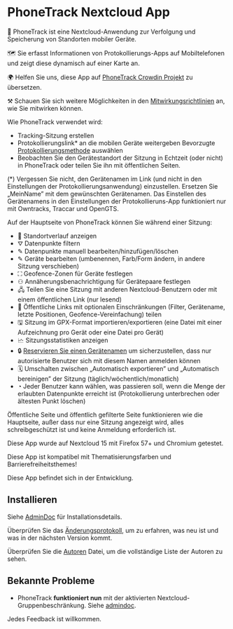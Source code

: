# PhoneTrack Nextcloud App

📱 PhoneTrack ist eine Nextcloud-Anwendung zur Verfolgung und Speicherung von Standorten mobiler Geräte.

🗺 Sie erfasst Informationen von Protokollierungs-Apps auf Mobiltelefonen und zeigt diese dynamisch auf einer Karte an.

🌍 Helfen Sie uns, diese App auf [PhoneTrack Crowdin Projekt](https://crowdin.com/project/phonetrack) zu übersetzen.

⚒ Schauen Sie sich weitere Möglichkeiten in den [Mitwirkungsrichtlinien](https://gitlab.com/eneiluj/phonetrack-oc/blob/master/CONTRIBUTING.md) an, wie Sie mitwirken können.

Wie PhoneTrack verwendet wird:

* Tracking-Sitzung erstellen
* Protokollierungslink\* an die mobilen Geräte weitergeben Bevorzugte [Protokollierungsmethode](https://gitlab.com/eneiluj/phonetrack-oc/wikis/userdoc#logging-methods) auswählen
* Beobachten Sie den Gerätestandort der Sitzung in Echtzeit (oder nicht) in PhoneTrack oder teilen Sie ihn mit öffentlichen Seiten.

(\*) Vergessen Sie nicht, den Gerätenamen im Link (und nicht in den Einstellungen der Protokollierungsanwendung) einzustellen. Ersetzen Sie „MeinName” mit dem gewünschten Gerätenamen. Das Einstellen des Gerätenamens in den Einstellungen der Protokollieruns-App funktioniert nur mit Owntracks, Traccar und OpenGTS.

Auf der Hauptseite von PhoneTrack können Sie während einer Sitzung:

* 📍 Standortverlauf anzeigen
* ⛛ Datenpunkte filtern
* ✎ Datenpunkte manuell bearbeiten/hinzufügen/löschen
* ✎ Geräte bearbeiten (umbenennen, Farb/Form ändern, in andere Sitzung verschieben)
* ⛶ Geofence-Zonen für Geräte festlegen
* ⚇ Annäherungsbenachrichtigung für Gerätepaare festlegen
* 🖧 Teilen Sie eine Sitzung mit anderen Nextcloud-Benutzern oder mit einem öffentlichen Link (nur lesend)
* 🔗 Öffentliche Links mit optionalen Einschränkungen (Filter, Gerätename, letzte Positionen, Geofence-Vereinfachung) teilen
* 🖫 Sitzung im GPX-Format importieren/exportieren (eine Datei mit einer Aufzeichnung pro Gerät oder eine Datei pro Gerät)
* 🗠 Sitzungsstatistiken anzeigen
* 🔒 [Reservieren Sie einen Gerätenamen](https://gitlab.com/eneiluj/phonetrack-oc/wikis/userdoc#device-name-reservation) um sicherzustellen, dass nur autorisierte Benutzer sich mit diesem Namen anmelden können
* 🗓 Umschalten zwischen „Automatisch exportieren” und „Automatisch bereinigen” der Sitzung (täglich/wöchentlich/monatlich)
* ◔ Jeder Benutzer kann wählen, was passieren soll, wenn die Menge der erlaubten Datenpunkte erreicht ist (Protokollierung unterbrechen oder ältesten Punkt löschen)

Öffentliche Seite und öffentlich gefilterte Seite funktionieren wie die Hauptseite, außer dass nur eine Sitzung angezeigt wird, alles schreibgeschützt ist und keine Anmeldung erforderlich ist.

Diese App wurde auf Nextcloud 15 mit Firefox 57+ und Chromium getestet.

Diese App ist kompatibel mit Thematisierungsfarben und Barrierefreiheitsthemes!

Diese App befindet sich in der Entwicklung.

## Installieren

Siehe [AdminDoc](https://gitlab.com/eneiluj/phonetrack-oc/wikis/admindoc) für Installationsdetails.

Überprüfen Sie das [Änderungsprotokoll](https://gitlab.com/eneiluj/phonetrack-oc/blob/master/CHANGELOG.md#change-log), um zu erfahren, was neu ist und was in der nächsten Version kommt.

Überprüfen Sie die [Autoren](https://gitlab.com/eneiluj/phonetrack-oc/blob/master/AUTHORS.md#authors) Datei, um die vollständige Liste der Autoren zu sehen.

## Bekannte Probleme

* PhoneTrack **funktioniert nun** mit der aktivierten Nextcloud-Gruppenbeschränkung. Siehe [admindoc](https://gitlab.com/eneiluj/phonetrack-oc/wikis/admindoc#issue-with-phonetrack-restricted-to-some-groups-in-nextcloud).

Jedes Feedback ist willkommen.